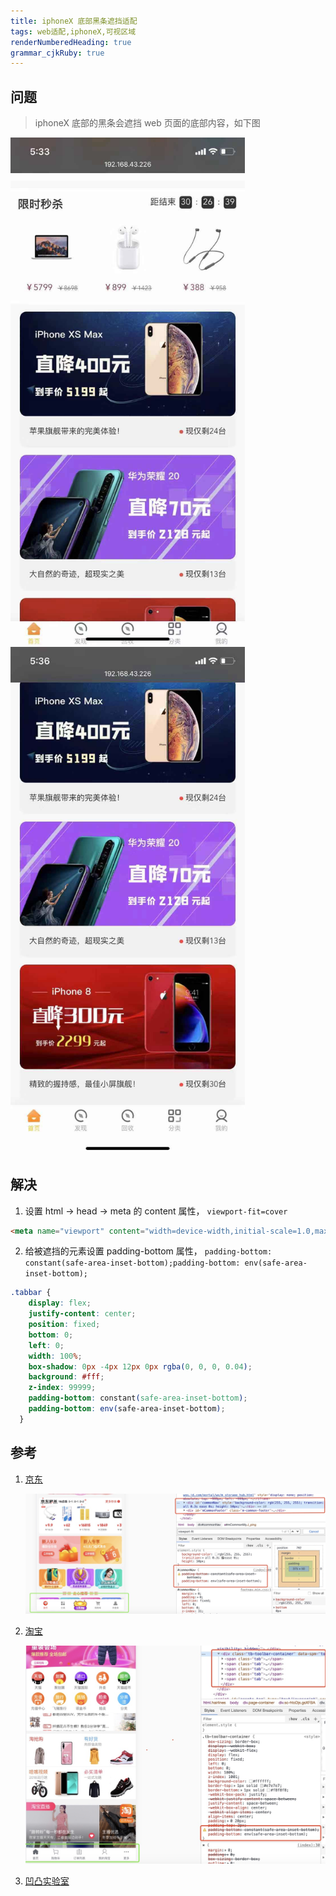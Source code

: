 ```yaml
---
title: iphoneX 底部黑条遮挡适配
tags: web适配,iphoneX,可视区域
renderNumberedHeading: true
grammar_cjkRuby: true
---
```


## 问题

>iphoneX 底部的黑条会遮挡 web 页面的底部内容，如下图

<img src="./images/1573724282561.png" title="问题" width="375" />
<img src="./images/3131573724214_.pic.jpg" title="解决后" width="375" />


## 解决

 1. 设置 html -> head -> meta 的 content 属性， `viewport-fit=cover`


 ```html
 <meta name="viewport" content="width=device-width,initial-scale=1.0,maximum-scale=1.0,minimum-scale=1.0,user-scalable=no,viewport-fit=cover"  />
```

 2. 给被遮挡的元素设置 padding-bottom 属性， `padding-bottom: constant(safe-area-inset-bottom);padding-bottom: env(safe-area-inset-bottom);`

```css
.tabbar {
	display: flex;
	justify-content: center;
    position: fixed;
    bottom: 0;
    left: 0;
  	width: 100%;
  	box-shadow: 0px -4px 12px 0px rgba(0, 0, 0, 0.04);
  	background: #fff;
    z-index: 99999;
  	padding-bottom: constant(safe-area-inset-bottom);
  	padding-bottom: env(safe-area-inset-bottom);
  }
```


## 参考

 1. [京东](https://m.jd.com/)

	![jingdong](./images/1573727170878.png)
 2. [淘宝](https://h5.m.taobao.com/)

	![taobao](./images/1573727023265.png)

 3. [凹凸实验室](https://aotu.io/notes/2017/11/27/iphonex/index.html)